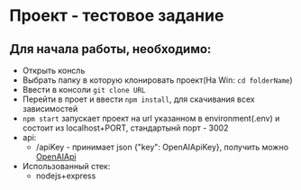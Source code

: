 # Проект - тестовое задание
## Для начала работы, необходимо:
  - Открыть консль
  - Выбрать папку в которую клонировать проект(На Win: `cd folderName`)
  - Ввести в консоли `git clone URL`
  - Перейти в проет и ввести `npm install`, для скачивания всех зависимостей
  - `npm start` запускает проект на url указанном в environment(.env) и состоит из localhost+PORT, стандартынй порт - 3002 
  - api:
    - /apiKey - принимает json {"key": OpenAIApiKey}, получить можно [OpenAIApi](https://openai.com/api/)
- Использованный стек:
  - nodejs+express